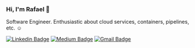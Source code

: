 ### Hi, I'm Rafael 👋

Software Engineer. Enthusiastic about cloud services, containers, pipelines, etc. ☺

[![Linkedin Badge](https://img.shields.io/badge/-Rafael-blue?style=flat-square&logo=Linkedin&logoColor=white&link=https://www.linkedin.com/in/rafael-dalsenter-549931186)](https://www.linkedin.com/in/rafael-dalsenter-549931186) [![Medium Badge](https://img.shields.io/badge/-@rafaeldalsenter-03a57a?style=flat-square&labelColor=000000&logo=Medium&link=https://rafaeldalsenter.medium.com/)](https://rafaeldalsenter.medium.com/)
[![Gmail Badge](https://img.shields.io/badge/-rafaeldalsenter@gmail.com-c14438?style=flat-square&logo=Gmail&logoColor=white&link=mailto:rafaeldalsenter@gmail.com)](mailto:rafaeldalsenter@gmail.com)
